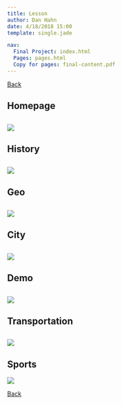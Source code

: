 ```yaml
---
title: Lesson
author: Dan Hahn
date: 4/18/2018 15:00
template: single.jade

nav:
  Final Project: index.html
  Pages: pages.html
  Copy for pages: final-content.pdf
---
```


<a href="./" class="btn"><i class="glyphicon glyphicon-circle-arrow-left icon-white"></i> Back</a>

## Homepage

## ![](pages/homepage.png)

## History

## ![](pages/history.png)

## Geo

## ![](pages/geo.png)

## City

## ![](pages/city.png)

## Demo

## ![](pages/demo.png)

## Transportation

## ![](pages/trans.png)

## Sports

![](pages/sports.png)

<a href="./" class="btn"><i class="glyphicon glyphicon-circle-arrow-left icon-white"></i> Back</a>
